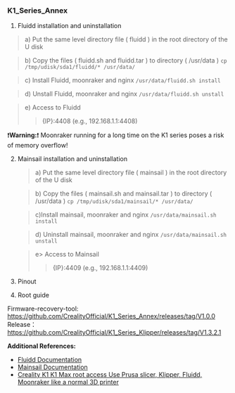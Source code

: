 ### K1_Series_Annex

1. Fluidd installation and uninstallation
  
  >a) Put the same level directory file ( fluidd ) in the root directory of the U disk
  
  >b) Copy the files ( fluidd.sh and fluidd.tar ) to directory ( /usr/data ) `cp /tmp/udisk/sda1/fluidd/* /usr/data/`

  >c) Install Fluidd, moonraker and nginx `/usr/data/fluidd.sh install`
  
  >d) Unstall Fluidd, moonraker and nginx `/usr/data/fluidd.sh unstall`
  
  >e) Access to Fluidd
  >> {IP}:4408 (e.g., 192.168.1.1:4408)
  
  ❗__Warning:__❗ Moonraker running for a long time on the K1 series poses a risk of memory overflow!

2. Mainsail installation and uninstallation
   >a) Put the same level directory file ( mainsail ) in the root directory of the U disk  

   >b) Copy the files ( mainsail.sh and mainsail.tar ) to directory ( /usr/data )  `cp /tmp/udisk/sda1/mainsail/* /usr/data/`

   >c)Install mainsail, moonraker and nginx `/usr/data/mainsail.sh install`

   >d) Uninstall mainsail, moonraker and nginx `/usr/data/mainsail.sh unstall`

   >e> Access to Mainsail  
   >> {IP}:4409 (e.g., 192.168.1.1:4409)

3. Pinout

4. Root guide

Firmware-recovery-tool: https://github.com/CrealityOfficial/K1_Series_Annex/releases/tag/V1.0.0  
Release： https://github.com/CrealityOfficial/K1_Series_Klipper/releases/tag/V1.3.2.1  

**Additional References:**  
- [Fluidd Documentation](https://docs.fluidd.xyz/)
- [Mainsail Documentation](https://docs.mainsail.xyz/)
- [Creality K1 K1 Max root access Use Prusa slicer, Klipper, Fluidd, Moonraker like a normal 3D printer](https://www.youtube.com/watch?v=l2JCWSBQczg)
